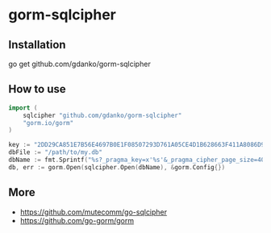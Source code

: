 # gorm-sqlcipher


## Installation

go get github.com/gdanko/gorm-sqlcipher

## How to use

```go
import (
	sqlcipher "github.com/gdanko/gorm-sqlcipher"
	"gorm.io/gorm"
)

key := "2DD29CA851E7B56E4697B0E1F08507293D761A05CE4D1B628663F411A8086D99"
dbFile := "/path/to/my.db"
dbName := fmt.Sprintf("%s?_pragma_key=x'%s'&_pragma_cipher_page_size=4096", dbFile, key)
db, err := gorm.Open(sqlcipher.Open(dbName), &gorm.Config{})
```

## More
- https://github.com/mutecomm/go-sqlcipher
- https://github.com/go-gorm/gorm
